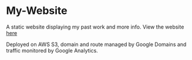 # My-Website
A static website displaying my past work and more info.
View the website [here](http://nimesh.s3-website.ap-south-1.amazonaws.com/)

Deployed on AWS S3, domain and route managed by Google Domains and traffic monitored by Google Analytics.
